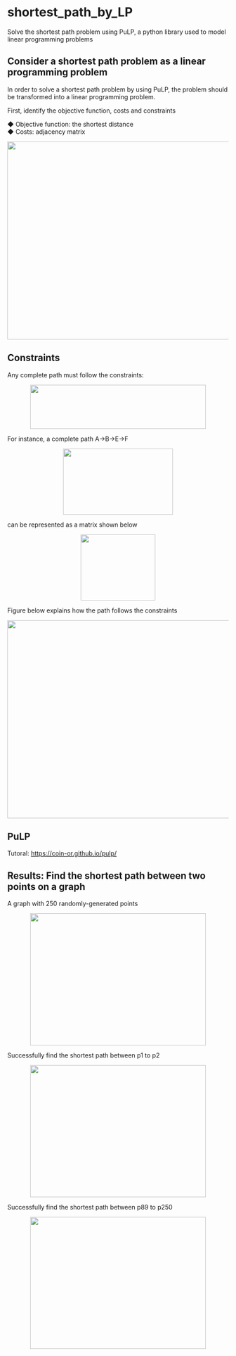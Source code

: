 # shortest_path_by_LP
Solve the shortest path problem using PuLP, a python library used to model linear programming problems  

## Consider a shortest path problem as a linear programming problem
In order to solve a shortest path problem by using PuLP, the problem should be transformed into a linear programming problem.  
  
First, identify the objective function, costs and constraints  
  
◆ Objective function: the shortest distance  
◆ Costs: adjacency matrix  
<p align="center"><img src="https://github.com/zhamba1130/shortest_path_by_PuLP/assets/58042279/facd6655-9742-4d18-98dd-df5f1ed56f8d.jpg" width="800" height="450">

## Constraints
Any complete path must follow the constraints:  
<p align="center"><img src="https://github.com/zhamba1130/shortest_path_by_PuLP/assets/58042279/ae9523ca-37d4-410f-9809-449f462228f7.jpg" width="400" height="100">  
  
For instance, a complete path A->B->E->F  
<p align="center"><img src="https://github.com/zhamba1130/shortest_path_by_PuLP/assets/58042279/21ac3f5d-a1e9-45e8-a6dc-5a87d201b905.jpg" width="250" height="150">  
  
can be represented as a matrix shown below  
<p align="center"><img src="https://github.com/zhamba1130/shortest_path_by_PuLP/assets/58042279/bac72a1c-ede2-4dfa-b100-e57578ead9ee" width="170" height="150">  
  
Figure below explains how the path follows the constraints  
<p align="center"><img src="https://github.com/zhamba1130/shortest_path_by_PuLP/assets/58042279/5c3cf0c2-fc71-441c-bc9c-488691d4ccec" width="800" height="450">  

## PuLP
Tutoral: https://coin-or.github.io/pulp/  

## Results: Find the shortest path between two points on a graph  
A graph with 250 randomly-generated points  
<p align="center"><img src="https://github.com/zhamba1130/shortest_path_by_PuLP/assets/58042279/36b5e4b6-9dac-4087-a199-112aa46d3448.jpg" width="400" height="300">  
  
Successfully find the shortest path between p1 to p2 
<p align="center"><img src="https://github.com/zhamba1130/shortest_path_by_PuLP/assets/58042279/b285a223-f1b6-4702-8b07-5f4c199685a2.jpg" width="400" height="300">  

Successfully find the shortest path between p89 to p250 
<p align="center"><img src="https://github.com/zhamba1130/shortest_path_by_PuLP/assets/58042279/a807eeb5-51e7-4f35-ba97-f65ac122da67.jpg" width="400" height="300">  
